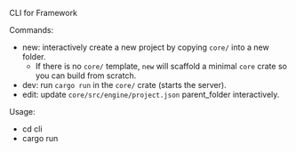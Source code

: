 CLI for Framework

Commands:
- new: interactively create a new project by copying `core/` into a new folder.
	- If there is no `core/` template, `new` will scaffold a minimal `core` crate so you can build from scratch.
- dev: run `cargo run` in the `core/` crate (starts the server).
- edit: update `core/src/engine/project.json` parent_folder interactively.

Usage:
- cd cli
- cargo run
